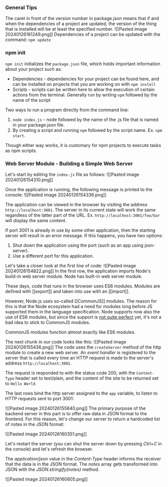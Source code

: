 
### General Tips
The caret in front of the version number in package.json means that if and when the dependencies of a project are updated, the version of the thing that is installed will be at least the specified number.
![[Pasted image 20240126161249.png]]
Dependencies of a project can be updated with the command:
`npm update`
### npm init
`npm init` initializes the `package.json` file, which holds important information about your project such as:
- Dependencies - dependencies for your project can be found here, and can be installed on projects that you are working on with `npm install`
- Scripts - scripts can be written here to allow the execution of certain actions from the terminal. Generally run by writing `npm` followed by the name of the script

Two ways to run a program directly from the command line:
1. `node index.js` - node followed by the name of the .js file that is named in your package.json file.
2. By creating a script and running `npm` followed by the script name. Ex. `npm start`.

Though either way works, it is customary for npm projects to execute tasks as npm scripts.

### Web Server Module - Building a Simple Web Server

Let's start by editing the `index.js` file as follows:
![[Pasted image 20240126154310.png]]

Once the application is running, the following message is printed to the console:
![[Pasted image 20240126154336.png]]

The application can be viewed in the browser by visiting the address `http://localhost:3001`. The server in its current state will work the same regardless of the latter part of the URL. Ex. `http://localhost:3001/foo/bar` will display the same content.

If port 3001 is already in use by some other application, then the starting server will result in an error message. If this happens, you have two options:
1. Shut down the application using the port (such as an app using json-server).
2. Use a different port for this application.

Let's take a closer look at the first line of code:
![[Pasted image 20240126154822.png]]
In the first row, the application imports Node's build-in web server module.
Node has built-in web server module. 

These days, code that runs in the browser uses ES6 modules. Modules are defined with [[export]] and taken into use with an [[import]].

However, Node.js uses so-called [[CommonJS]] modules. The reason for this is that the Node ecosystem had a need for modules long before JS supported them in the language specification. Node supports now also the use of ES6 modules, but since the support is [not quite perfect](https://nodejs.org/api/esm.html#modules-ecmascript-modules) yet, it's not a bad idea to stick to CommonJS modules.

CommonJS modules function almost exactly like ES6 modules.

The next chunk in our code looks like this:
![[Pasted image 20240126155436.png]]
The code uses the `createServer` method of the http module to create a new web server. An *event handler* is registered to the server that is called every time an HTTP request is made to the server's address `http://localhost:3001`.

The request is responded to with the status code 200, with the `Content-Type` header set to text/plain, and the content of the site to be returned set to `Hello World`.

The last rows bind the http server assigned to the `app` variable, to listen to HTTP requests sent to port 3001:

![[Pasted image 20240126155840.png]]
The primary purpose of the backend server in this part is to offer raw data in JSON format to the frontend. For this reason, let's change our server to return a hardcoded list of notes in the JSON format:

![[Pasted image 20240126160351.png]]

Let's restart the server (you can shut the server down by pressing _Ctrl+C_ in the console) and let's refresh the browser.

The _application/json_ value in the _Content-Type_ header informs the receiver that the data is in the JSON format. The _notes_ array gets transformed into JSON with the _JSON.stringify(notes)_ method.

![[Pasted image 20240126160605.png]]
